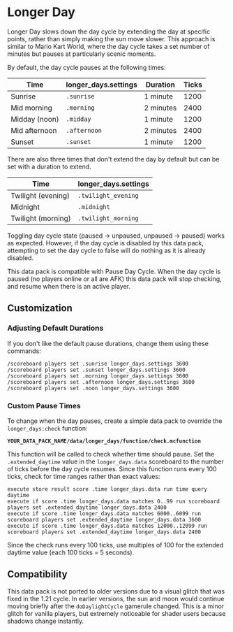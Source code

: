 # Longer Day

Longer Day slows down the day cycle by extending the day at specific points,
rather than simply making the sun move slower. This approach is similar to Mario
Kart World, where the day cycle takes a set number of minutes but pauses at
particularly scenic moments.

By default, the day cycle pauses at the following times:

| Time          | longer_days.settings | Duration  | Ticks |
| ------------- | -------------------- | --------- | ----- |
| Sunrise       | `.sunrise`           | 1 minute  | 1200  |
| Mid morning   | `.morning`           | 2 minutes | 2400  |
| Midday (noon) | `.midday`            | 1 minute  | 1200  |
| Mid afternoon | `.afternoon`         | 2 minutes | 2400  |
| Sunset        | `.sunset`            | 1 minute  | 1200  |

There are also three times that don't extend the day by default but can be set
with a duration to extend.

| Time               | longer_days.settings |
| ------------------ | -------------------- |
| Twilight (evening) | `.twilight_evening`  |
| Midnight           | `.midnight`          |
| Twilight (morning) | `.twilight_morning`  |

Toggling day cycle state (paused -> unpaused, unpaused -> paused) works as
expected. However, if the day cycle is disabled by this data pack, attempting to
set the day cycle to false will do nothing as it is already disabled.

This data pack is compatible with Pause Day Cycle. When the day cycle is paused
(no players online or all are AFK) this data pack will stop checking, and resume
when there is an active player.

## Customization

### Adjusting Default Durations

If you don't like the default pause durations, change them using these commands:

```mcfunction
/scoreboard players set .sunrise longer_days.settings 3600
/scoreboard players set .sunset longer_days.settings 3600
/scoreboard players set .morning longer_days.settings 3600
/scoreboard players set .afternoon longer_days.settings 3600
/scoreboard players set .noon longer_days.settings 3600
```

### Custom Pause Times

To change when the day pauses, create a simple data pack to override the
`longer_days:check` function:

**`YOUR_DATA_PACK_NAME/data/longer_days/function/check.mcfunction`**

This function will be called to check whether time should pause. Set the
`.extended_daytime` value in the `longer_days.data` scoreboard to the number of
ticks before the day cycle resumes. Since this function runs every 100 ticks,
check for time ranges rather than exact values:

```mcfunction
execute store result score .time longer_days.data run time query daytime
execute if score .time longer_days.data matches 0..99 run scoreboard players set .extended_daytime longer_days.data 2400
execute if score .time longer_days.data matches 6000..6099 run scoreboard players set .extended_daytime longer_days.data 3600
execute if score .time longer_days.data matches 12000..12099 run scoreboard players set .extended_daytime longer_days.data 2400
```

Since the check runs every 100 ticks, use multiples of 100 for the extended
daytime value (each 100 ticks = 5 seconds).

## Compatibility

This data pack is not ported to older versions due to a visual glitch that was
fixed in the 1.21 cycle. In earlier versions, the sun and moon would continue
moving briefly after the `doDaylightCycle` gamerule changed. This is a minor
glitch for vanilla players, but extremely noticeable for shader users because
shadows change instantly.
